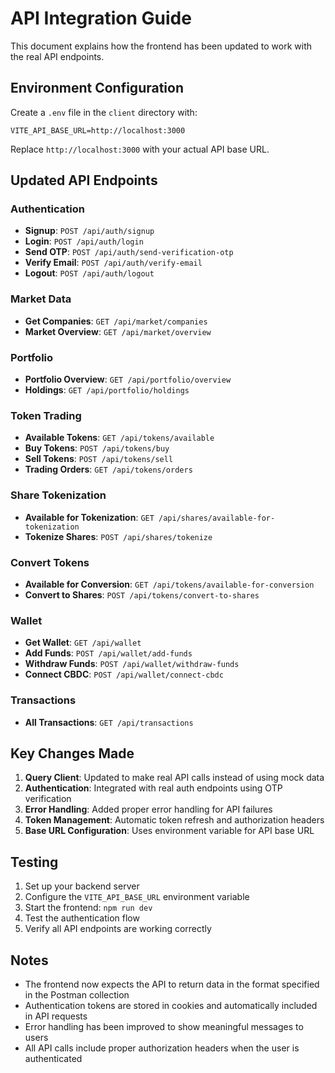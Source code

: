 # API Integration Guide

This document explains how the frontend has been updated to work with the real API endpoints.

## Environment Configuration

Create a `.env` file in the `client` directory with:

```env
VITE_API_BASE_URL=http://localhost:3000
```

Replace `http://localhost:3000` with your actual API base URL.

## Updated API Endpoints

### Authentication

- **Signup**: `POST /api/auth/signup`
- **Login**: `POST /api/auth/login`
- **Send OTP**: `POST /api/auth/send-verification-otp`
- **Verify Email**: `POST /api/auth/verify-email`
- **Logout**: `POST /api/auth/logout`

### Market Data

- **Get Companies**: `GET /api/market/companies`
- **Market Overview**: `GET /api/market/overview`

### Portfolio

- **Portfolio Overview**: `GET /api/portfolio/overview`
- **Holdings**: `GET /api/portfolio/holdings`

### Token Trading

- **Available Tokens**: `GET /api/tokens/available`
- **Buy Tokens**: `POST /api/tokens/buy`
- **Sell Tokens**: `POST /api/tokens/sell`
- **Trading Orders**: `GET /api/tokens/orders`

### Share Tokenization

- **Available for Tokenization**: `GET /api/shares/available-for-tokenization`
- **Tokenize Shares**: `POST /api/shares/tokenize`

### Convert Tokens

- **Available for Conversion**: `GET /api/tokens/available-for-conversion`
- **Convert to Shares**: `POST /api/tokens/convert-to-shares`

### Wallet

- **Get Wallet**: `GET /api/wallet`
- **Add Funds**: `POST /api/wallet/add-funds`
- **Withdraw Funds**: `POST /api/wallet/withdraw-funds`
- **Connect CBDC**: `POST /api/wallet/connect-cbdc`

### Transactions

- **All Transactions**: `GET /api/transactions`

## Key Changes Made

1. **Query Client**: Updated to make real API calls instead of using mock data
2. **Authentication**: Integrated with real auth endpoints using OTP verification
3. **Error Handling**: Added proper error handling for API failures
4. **Token Management**: Automatic token refresh and authorization headers
5. **Base URL Configuration**: Uses environment variable for API base URL

## Testing

1. Set up your backend server
2. Configure the `VITE_API_BASE_URL` environment variable
3. Start the frontend: `npm run dev`
4. Test the authentication flow
5. Verify all API endpoints are working correctly

## Notes

- The frontend now expects the API to return data in the format specified in the Postman collection
- Authentication tokens are stored in cookies and automatically included in API requests
- Error handling has been improved to show meaningful messages to users
- All API calls include proper authorization headers when the user is authenticated
